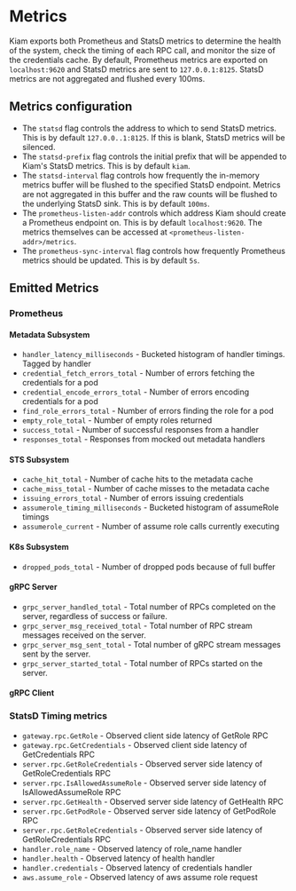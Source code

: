 # Metrics

Kiam exports both Prometheus and StatsD metrics to determine the health of the
system, check the timing of each RPC call, and monitor the size of the
credentials cache. By default, Prometheus metrics are exported on
`localhost:9620` and StatsD metrics are sent to `127.0.0.1:8125`. StatsD
metrics are not aggregated and flushed every 100ms.

## Metrics configuration

- The `statsd` flag controls the address to which to send StatsD metrics. This
  is by default `127.0.0..1:8125`. If this is blank, StatsD metrics will be
  silenced.
- The `statsd-prefix` flag controls the initial prefix that will be appended to
  Kiam's StatsD metrics. This is by default `kiam`.
- The `statsd-interval` flag controls how frequently the in-memory metrics
  buffer will be flushed to the specified StatsD endpoint. Metrics are
  not aggregated in this buffer and the raw counts will be flushed to the
  underlying StatsD sink. This is by default `100ms`.
- The `prometheus-listen-addr` controls which address Kiam should create a
  Prometheus endpoint on. This is by default `localhost:9620`. The metrics
  themselves can be accessed at `<prometheus-listen-addr>/metrics`.
- The `prometheus-sync-interval` flag controls how frequently Prometheus
  metrics should be updated. This is by default `5s`.

## Emitted Metrics

### Prometheus

#### Metadata Subsystem
- `handler_latency_milliseconds` - Bucketed histogram of handler timings. Tagged by handler
- `credential_fetch_errors_total` - Number of errors fetching the credentials for a pod
- `credential_encode_errors_total` - Number of errors encoding credentials for a pod
- `find_role_errors_total` - Number of errors finding the role for a pod
- `empty_role_total` - Number of empty roles returned
- `success_total` - Number of successful responses from a handler
- `responses_total` - Responses from mocked out metadata handlers

#### STS Subsystem
- `cache_hit_total` - Number of cache hits to the metadata cache
- `cache_miss_total` - Number of cache misses to the metadata cache
- `issuing_errors_total` - Number of errors issuing credentials
- `assumerole_timing_milliseconds` - Bucketed histogram of assumeRole timings
- `assumerole_current` - Number of assume role calls currently executing

#### K8s Subsystem
- `dropped_pods_total` - Number of dropped pods because of full buffer

#### gRPC Server
- `grpc_server_handled_total` - Total number of RPCs completed on the server, regardless of success or failure.
- `grpc_server_msg_received_total` - Total number of RPC stream messages received on the server.
- `grpc_server_msg_sent_total` - Total number of gRPC stream messages sent by the server.
- `grpc_server_started_total` - Total number of RPCs started on the server.

#### gRPC Client


### StatsD Timing metrics
- `gateway.rpc.GetRole` - Observed client side latency of GetRole RPC
- `gateway.rpc.GetCredentials` - Observed client side latency of GetCredentials RPC
- `server.rpc.GetRoleCredentials` - Observed server side latency of GetRoleCredentials RPC
- `server.rpc.IsAllowedAssumeRole` - Observed server side latency of IsAllowedAssumeRole RPC
- `server.rpc.GetHealth` - Observed server side latency of GetHealth RPC
- `server.rpc.GetPodRole` - Observed server side latency of GetPodRole RPC
- `server.rpc.GetRoleCredentials` - Observed server side latency of GetRoleCredentials RPC
- `handler.role_name` - Observed latency of role_name handler
- `handler.health` - Observed latency of health handler
- `handler.credentials` - Observed latency of credentials handler
- `aws.assume_role` - Observed latency of aws assume role request

